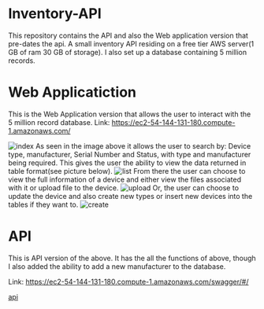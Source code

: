 # Inventory-API
This repository contains the API and also the Web application version that pre-dates the api.
A small inventory API residing on a free tier AWS server(1 GB of ram 30 GB of storage). I also set up a database containing 5 million records.

# Web Applicatiction
This is the Web Application version that allows the user to interact with the 5 million record database.
Link: https://ec2-54-144-131-180.compute-1.amazonaws.com/

![index](https://github.com/JoshuaEll/Inventory-API/tree/main/img/WebIndex.PNG)
As seen in the image above it allows the user to search by: Device type, manufacturer, Serial Number and Status, with type and manufacturer being required.
This gives the user the ability to view the data returned in table format(see picture below).
![list](https://github.com/JoshuaEll/Inventory-API/tree/main/img/ListDevices.PNG)
From there the user can choose to view the full information of a device and either view the files associated with it or upload file to the device.
![upload](https://github.com/JoshuaEll/Inventory-API/tree/main/img/ViewDevice.PNG)
Or, the user can choose to update the device and also create new types or insert new devices into the tables if they want to.
![create](https://github.com/JoshuaEll/Inventory-API/tree/main/img/Create.PNG)

# API
This is API version of the above.
It has the all the functions of above, though I also added the ability to add a new manufacturer to the database.

Link: https://ec2-54-144-131-180.compute-1.amazonaws.com/swagger/#/

[api](https://github.com/JoshuaEll/Inventory-API/tree/main/img/swagger.PNG)
